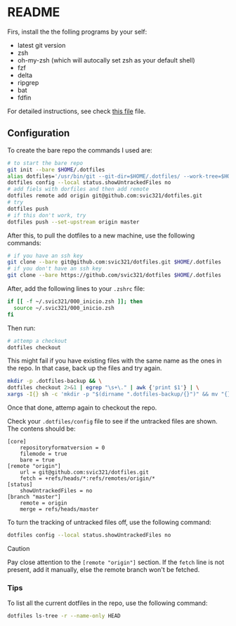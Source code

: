 # README
Firs, install the the folling programs by your self:
- latest git version
- zsh
- oh-my-zsh (which will autocally set zsh as your default shell)
- fzf
- delta
- ripgrep
- bat
- fdfin

For detailed instructions, see check [this file](.Set-up.md#insallation-for-the-following-programs) file.

## Configuration

To create the bare repo the commands I used are:
```bash
# to start the bare repo
git init --bare $HOME/.dotfiles
alias dotfiles='/usr/bin/git --git-dir=$HOME/.dotfiles/ --work-tree=$HOME'
dotfiles config --local status.showUntrackedFiles no
# add fiels with dorfiles and then add remote
dotfiles remote add origin git@github.com:svic321/dotfiles.git
# try
dotfiles push
# if this don't work, try
dotfiles push --set-upstream origin master
```

After this, to pull the dotfiles to a new machine, use the following commands:
```bash
# if you have an ssh key
git clone --bare git@github.com:svic321/dotfiles.git $HOME/.dotfiles
# if you don't have an ssh key
git clone --bare https://github.com/svic321/dotfiles $HOME/.dotfiles
```

After, add the following lines to your `.zshrc` file:
```bash
if [[ -f ~/.svic321/000_inicio.zsh ]]; then
  source ~/.svic321/000_inicio.zsh
fi
```
Then run:
```bash
# attemp a checkout
dotfiles checkout
```
This might fail if you have existing files with the same name as the ones in the repo. In that case, back up the files and try again.

```bash
mkdir -p .dotfiles-backup && \
dotfiles checkout 2>&1 | egrep "\s+\." | awk {'print $1'} | \
xargs -I{} sh -c 'mkdir -p "$(dirname ".dotfiles-backup/{}")" && mv "{}" ".dotfiles-backup/{}"'
```
Once that done, attemp again to checkout the repo.

Check your `.dotfiles/config` file to see if the untracked files are shown.
The contens should be:
```config
[core]
	repositoryformatversion = 0
	filemode = true
	bare = true
[remote "origin"]
	url = git@github.com:svic321/dotfiles.git
	fetch = +refs/heads/*:refs/remotes/origin/*
[status]
	showUntrackedFiles = no
[branch "master"]
	remote = origin
	merge = refs/heads/master
```

To turn the tracking of untracked files off, use the following command:
```bash
dotfiles config --local status.showUntrackedFiles no
```

> [!caution]
> Pay close attention to the `[remote "origin"]` section. If the `fetch` line is not present, add it manually, else the remote branch won't be fetched.

### Tips

To list all the current dotfiles in the repo, use the following command:
```bash
dotfiles ls-tree -r --name-only HEAD
```
